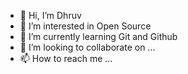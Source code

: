 - 👋 Hi, I’m Dhruv
- 👀 I’m interested in Open Source
- 🌱 I’m currently learning Git and Github
- 💞️ I’m looking to collaborate on ...
- 📫 How to reach me ...

<!---
Dhruvnk10/Dhruvnk10 is a ✨ special ✨ repository because its `README.md` (this file) appears on your GitHub profile.
You can click the Preview link to take a look at your changes.
--->
